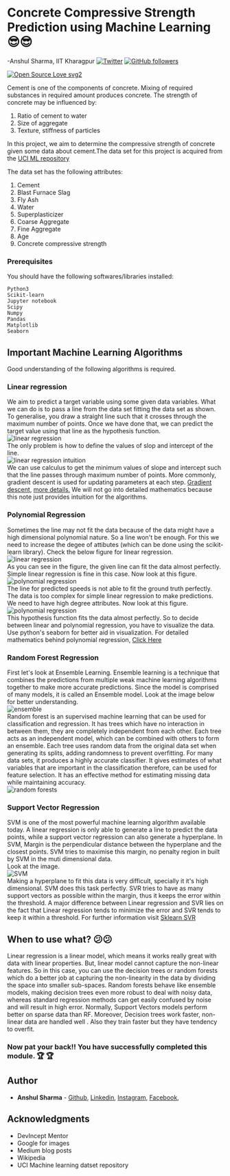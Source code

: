 # Concrete Compressive Strength Prediction using Machine Learning 😎😎
-Anshul Sharma, IIT Kharagpur
[![Twitter](https://img.shields.io/twitter/url/https/twitter.com/cloudposse.svg?style=social&label=Follow%20%40thevoxium)](https://twitter.com/thevoxium) [![GitHub followers](https://img.shields.io/github/followers/tterb.svg?label=Github)](https://github.com/thevoxium)

[![Open Source Love svg2](https://badges.frapsoft.com/os/v2/open-source.svg?v=103)](https://github.com/ellerbrock/open-source-badges/)


Cement is one of the components of concrete. Mixing of required substances in required amount produces concrete. The strength of concrete may be influenced by:
1. Ratio of cement to water
2. Size of aggregate
3. Texture, stiffness of particles

In this project, we aim to determine the compressive strength of concrete given some data about cement.The data set
for this project is acquired from the [UCI ML repository](https://archive.ics.uci.edu/ml/datasets/concrete+compressive+strength)

The data set has the following attributes:
1.  Cement 
2.  Blast Furnace Slag 
3.  Fly Ash 
4.  Water 
5.  Superplasticizer 
6.  Coarse Aggregate 
7.  Fine Aggregate 
9.  Age 
10. Concrete compressive strength 

### Prerequisites
You should have the following softwares/libraries installed:
```
Python3
Scikit-learn
Jupyter notebook
Scipy
Numpy
Pandas
Matplotlib
Seaborn
```

## Important Machine Learning Algorithms

Good understanding of the following algorithms is required.

### Linear regression

We aim to predict a target variable using some given data variables. What we can do is to pass a line from the data set fitting the data set as shown.
To generalise, you draw a straight line such that it crosses through the maximum number of points. Once we have done that, we can predict the target value using that line as the hypothesis function.
<br/>![linear regression](https://www.researchgate.net/profile/Hieu_Tran33/publication/333457161/figure/fig3/AS:763959762247682@1559153609649/Linear-Regression-model-sample-illustration.ppm)<br/>
The only problem is how to define the values of slop and intercept of the line.
<br/>![linear regression intuition](https://miro.medium.com/max/656/1*4nBp-NeOFGBc-nNzP-VG3w.png)<br/>
We can use calculus to get the minimum values of slope and intercept such that the line passes through maximum number of points. More commonly, gradient descent is used for updating parameters at each step. [Gradient descent](https://machinelearningmastery.com/linear-regression-tutorial-using-gradient-descent-for-machine-learning/#:~:text=Gradient%20Descent%20is%20the%20process,downhill%20towards%20the%20minimum%20value.), [more details.](https://en.wikipedia.org/wiki/Linear_regression#:~:text=In%20statistics%2C%20linear%20regression%20is,is%20called%20simple%20linear%20regression.)
We will not go into detailed mathematics because this note just provides intuition for the algorithms.

### Polynomial Regression
Sometimes the line may not fit the data because of the data might have a high dimensional polynomial nature. So a line won't be enough. For this we need to increase the degee of attibutes (which can be done using the scikit-learn library).
Check the below figure for linear regression.
<br/>![linear regression](https://miro.medium.com/max/875/1*US9Nk7SxtBlwvAswpXehng.png)<br/>
As you can see in the figure, the given line can fit the data almost perfectly. Simple linear regression is fine in this case.
Now look at this figure.
<br/>![polynomial regression](https://miro.medium.com/max/875/1*MhTfu8jmERKpstkYCc7n3w.png)<br/>
The line for predicted speeds is not able to fit the ground truth perfectly. The data is too complex for simple linear regression to make predictions. We need to have high degree attributes.
Now look at this figure.
<br/>![polynomial regression](https://miro.medium.com/max/875/1*866wXGUKYkkwgguk3o-8Gg.png)<br/>
This hypothesis function fits the data almost perfectly. So to decide between linear and polynomial regression, you have to visualize the data. Use python's seaborn for better aid in visualization.
For detailed mathematics behind polynomial regression, [Click Here](https://en.wikipedia.org/wiki/Polynomial_regression)

### Random Forest Regression
First let's look at Ensemble Learning. Ensemble learning is a technique that combines the predictions from multiple weak machine learning algorithms together to make more accurate predictions. Since the model is comprised of many models, it is called an Ensemble model. Look at the image below for better understanding.
<br/>![ensemble](https://miro.medium.com/max/434/0*IsQCuCZCTX_zc7Xy.png)<br/>
Random forest is an supervised machine learning that can be used for classification and regression. It has trees which have no interaction in between them, they are completely independent from each other. Each tree acts as an independent model, which can be combined with others to form an ensemble. Each tree uses random data from the original data set when generating its splits, adding randomness to prevent overfitting. For many data sets, it produces a highly accurate classifier. It gives estimates of what variables that are important in the classification therefore, can be used for feature selection. It has an effective method for estimating missing data while maintaining accuracy.
<br/>![random forests](https://miro.medium.com/max/656/0*f_qQPFpdofWGLQqc.png)<br/>

### Support Vector Regression
SVM is one of the most powerful machine learning algorithm available today. A linear regression is only able to generate a line to predict the data points, while a support vector regression can also generate a hyperplane. In SVM, Margin is the perpendicular distance between the hyperplane and the closest points. SVM tries to maximise this margin, no penalty region in built by SVM in the muti dimensional data.
<br/>Look at the image.<br/>
![SVM](https://miro.medium.com/max/875/0*uwRVvFVLmKi3T9pS.png)<br/>
Making a hyperplane to fit this data is very difficult, specially it it's high dimensional. SVM does this task perfectly. SVR tries to have as many support vectors as possible within the margin, thus it keeps the error within the threshold.
A major difference between Linear regression and SVR lies on the fact that Linear regression tends to minimize the error and SVR tends to keep it within a threshold.
For further information visit [Sklearn SVR](https://scikit-learn.org/stable/modules/generated/sklearn.svm.SVR.html)

## When to use what? 😕😕
Linear regression is a linear model, which means it works really great with data with linear properties. But, linear model cannot capture the non-linear features. So in this case, you can use the decision trees or random forests which do a better job at capturing the non-linearity in the data by dividing the space into smaller sub-spaces.
Random forests behave like ensemble models, making decision trees even more robust to deal with noisy data, whereas standard regression methods can get easily confused by noise and will result in high error. 
Normally, Support Vectors models perform better on sparse data than RF. Moreover, Decision trees work faster, non-linear data are handled well . Also they train faster but they have tendency to overfit.

### Now pat your back!! You have successfully completed this module. 🏆 🏆 
## Author

* **Anshul Sharma** - [Github](https://github.com/thevoxium), [Linkedin](https://www.linkedin.com/in/anshul-sharma-38aa481b4/), [Instagram](https://www.instagram.com/anshul_1923/),  [Facebook](https://www.facebook.com/profile.php?id=100039009814742), 
## Acknowledgments
- DevIncept Mentor
- Google for images
- Medium blog posts
- Wikipedia
- UCI Machine learning datset repository

